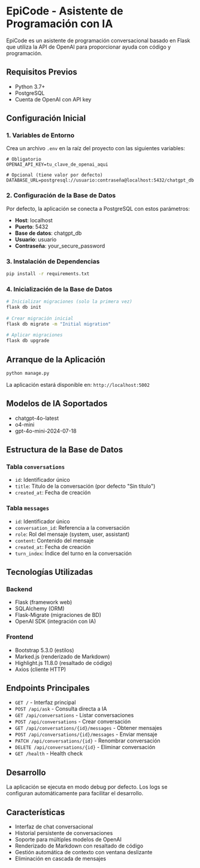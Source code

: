 # EpiCode - Asistente de Programación con IA  
  
EpiCode es un asistente de programación conversacional basado en Flask que utiliza la API de OpenAI para proporcionar ayuda con código y programación.  
  
## Requisitos Previos  
  
- Python 3.7+  
- PostgreSQL  
- Cuenta de OpenAI con API key  
  
## Configuración Inicial  
  
### 1. Variables de Entorno  
  
Crea un archivo `.env` en la raíz del proyecto con las siguientes variables:  
  
```env  
# Obligatorio  
OPENAI_API_KEY=tu_clave_de_openai_aqui  
  
# Opcional (tiene valor por defecto)  
DATABASE_URL=postgresql://usuario:contraseña@localhost:5432/chatgpt_db  
```  
  
### 2. Configuración de la Base de Datos  
  
Por defecto, la aplicación se conecta a PostgreSQL con estos parámetros:  
- **Host**: localhost  
- **Puerto**: 5432  
- **Base de datos**: chatgpt_db  
- **Usuario**: usuario  
- **Contraseña**: your_secure_password  
  
### 3. Instalación de Dependencias  
  
```bash  
pip install -r requirements.txt  
```  
  
### 4. Inicialización de la Base de Datos  
  
```bash  
# Inicializar migraciones (solo la primera vez)  
flask db init  
  
# Crear migración inicial  
flask db migrate -m "Initial migration"  
  
# Aplicar migraciones  
flask db upgrade  
```  
  
## Arranque de la Aplicación  
  
```bash  
python manage.py  
```  
  
La aplicación estará disponible en: `http://localhost:5002`  
  
## Modelos de IA Soportados  
  
- chatgpt-4o-latest  
- o4-mini  
- gpt-4o-mini-2024-07-18  
  
## Estructura de la Base de Datos  
  
### Tabla `conversations`  
- `id`: Identificador único  
- `title`: Título de la conversación (por defecto "Sin título")  
- `created_at`: Fecha de creación  
  
### Tabla `messages`  
- `id`: Identificador único  
- `conversation_id`: Referencia a la conversación  
- `role`: Rol del mensaje (system, user, assistant)  
- `content`: Contenido del mensaje  
- `created_at`: Fecha de creación  
- `turn_index`: Índice del turno en la conversación  
  
## Tecnologías Utilizadas  
  
### Backend  
- Flask (framework web)  
- SQLAlchemy (ORM)  
- Flask-Migrate (migraciones de BD)  
- OpenAI SDK (integración con IA)  
  
### Frontend  
- Bootstrap 5.3.0 (estilos)  
- Marked.js (renderizado de Markdown)  
- Highlight.js 11.8.0 (resaltado de código)  
- Axios (cliente HTTP)  
  
## Endpoints Principales  
  
- `GET /` - Interfaz principal  
- `POST /api/ask` - Consulta directa a IA  
- `GET /api/conversations` - Listar conversaciones  
- `POST /api/conversations` - Crear conversación  
- `GET /api/conversations/{id}/messages` - Obtener mensajes  
- `POST /api/conversations/{id}/messages` - Enviar mensaje  
- `PATCH /api/conversations/{id}` - Renombrar conversación  
- `DELETE /api/conversations/{id}` - Eliminar conversación  
- `GET /health` - Health check  
  
## Desarrollo  
  
La aplicación se ejecuta en modo debug por defecto. Los logs se configuran automáticamente para facilitar el desarrollo.  
  
## Características  
  
- Interfaz de chat conversacional  
- Historial persistente de conversaciones  
- Soporte para múltiples modelos de OpenAI  
- Renderizado de Markdown con resaltado de código  
- Gestión automática de contexto con ventana deslizante  
- Eliminación en cascada de mensajes